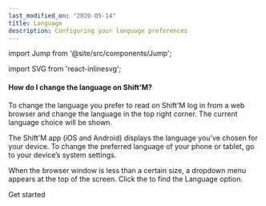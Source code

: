 ```yaml
---
last_modified_on: "2020-05-14"
title: Language
description: Configuring your language preferences
---
```


import Jump from '@site/src/components/Jump';

import SVG from 'react-inlinesvg';

#### How do I change the language on Shift'M?
To change the language you prefer to read on Shift'M log in from a web browser and change the language in the top right corner. The current language choice will be shown.

The Shift'M app (iOS and Android) displays the language you’ve chosen for your device. To change the preferred language of your phone or tablet, go to your device’s system settings.

When the browser window is less than a certain size, a dropdown menu appears at the top of the screen. Click the  to find the Language option.


<Jump to="/guides/getting-started/">Get started</Jump>




[docs.strategies#daemon]: /docs/setup/deployment/strategies/#daemon
[docs.strategies#sidecar]: /docs/setup/deployment/strategies/#sidecar
[urls.rust]: https://www.rust-lang.org/
[urls.vector_performance]: https://vector.dev/#performance


[docs.installation]: /docs/setup/installation/
[docs.process-management#flags]: /docs/administration/process-management/#flags
[docs.process-management#starting]: /docs/administration/process-management/#starting
[docs.reference.env-vars]: /docs/reference/env-vars/
[docs.reference.templating]: /docs/reference/templating/
[docs.reference]: /docs/reference/
[urls.globbing]: https://en.wikipedia.org/wiki/Glob_(programming)
[urls.strptime_specifiers]: https://docs.rs/chrono/0.4.11/chrono/format/strftime/index.html#specifiers
[urls.toml]: https://github.com/toml-lang/toml
